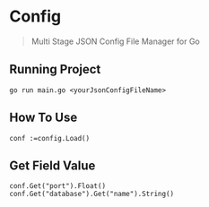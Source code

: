 # Config

>Multi Stage JSON Config File Manager for Go

## Running Project
```
go run main.go <yourJsonConfigFileName>
```

## How To Use
```golang
conf :=config.Load()
```

## Get Field Value
```golang
conf.Get("port").Float()
conf.Get("database").Get("name").String()
```